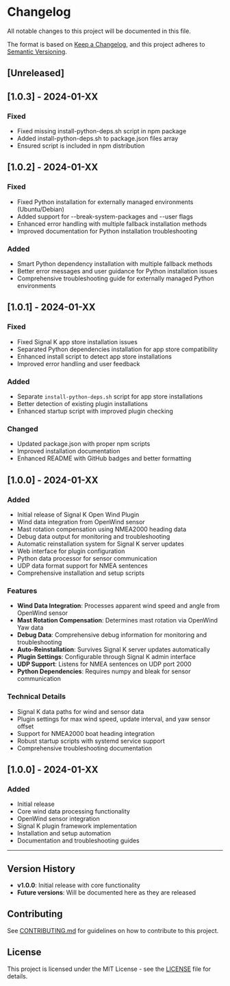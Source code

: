 # Changelog

All notable changes to this project will be documented in this file.

The format is based on [Keep a Changelog](https://keepachangelog.com/en/1.0.0/),
and this project adheres to [Semantic Versioning](https://semver.org/spec/v2.0.0.html).

## [Unreleased]

## [1.0.3] - 2024-01-XX

### Fixed
- Fixed missing install-python-deps.sh script in npm package
- Added install-python-deps.sh to package.json files array
- Ensured script is included in npm distribution

## [1.0.2] - 2024-01-XX

### Fixed
- Fixed Python installation for externally managed environments (Ubuntu/Debian)
- Added support for --break-system-packages and --user flags
- Enhanced error handling with multiple fallback installation methods
- Improved documentation for Python installation troubleshooting

### Added
- Smart Python dependency installation with multiple fallback methods
- Better error messages and user guidance for Python installation issues
- Comprehensive troubleshooting guide for externally managed Python environments

## [1.0.1] - 2024-01-XX

### Fixed
- Fixed Signal K app store installation issues
- Separated Python dependencies installation for app store compatibility
- Enhanced install script to detect app store installations
- Improved error handling and user feedback

### Added
- Separate `install-python-deps.sh` script for app store installations
- Better detection of existing plugin installations
- Enhanced startup script with improved plugin checking

### Changed
- Updated package.json with proper npm scripts
- Improved installation documentation
- Enhanced README with GitHub badges and better formatting

## [1.0.0] - 2024-01-XX

### Added
- Initial release of Signal K Open Wind Plugin
- Wind data integration from OpenWind sensor
- Mast rotation compensation using NMEA2000 heading data
- Debug data output for monitoring and troubleshooting
- Automatic reinstallation system for Signal K server updates
- Web interface for plugin configuration
- Python data processor for sensor communication
- UDP data format support for NMEA sentences
- Comprehensive installation and setup scripts

### Features
- **Wind Data Integration**: Processes apparent wind speed and angle from OpenWind sensor
- **Mast Rotation Compensation**: Determines mast rotation via OpenWind Yaw data
- **Debug Data**: Comprehensive debug information for monitoring and troubleshooting
- **Auto-Reinstallation**: Survives Signal K server updates automatically
- **Plugin Settings**: Configurable through Signal K admin interface
- **UDP Support**: Listens for NMEA sentences on UDP port 2000
- **Python Dependencies**: Requires numpy and bleak for sensor communication

### Technical Details
- Signal K data paths for wind and sensor data
- Plugin settings for max wind speed, update interval, and yaw sensor offset
- Support for NMEA2000 boat heading integration
- Robust startup scripts with systemd service support
- Comprehensive troubleshooting documentation

## [1.0.0] - 2024-01-XX

### Added
- Initial release
- Core wind data processing functionality
- OpenWind sensor integration
- Signal K plugin framework implementation
- Installation and setup automation
- Documentation and troubleshooting guides

---

## Version History

- **v1.0.0**: Initial release with core functionality
- **Future versions**: Will be documented here as they are released

## Contributing

See [CONTRIBUTING.md](CONTRIBUTING.md) for guidelines on how to contribute to this project.

## License

This project is licensed under the MIT License - see the [LICENSE](LICENSE) file for details.
